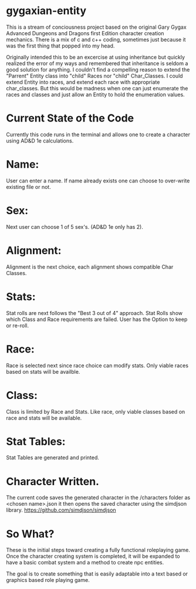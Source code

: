 # gygaxian-entity
This is a stream of conciousness project based on the original Gary Gygax Advanced Dungeons and Dragons first Edition character creation mechanics. There is a mix of c and c++ coding, sometimes just because it was the first thing that popped into my head.

Originally intended this to be an excercise at using inheritance but quickly realized the error of my ways and remembered that inheritance is seldom a good solution for anything.
I couldn't find a compelling reason to extend the "Parrent" Entity class into "child" Races nor "child" Char_Classes.  I could extend Entity into races, and extend each race with appropriate char_classes.
But this would be madness when one can just enumerate the races and classes and just allow an Entity to hold the enumeration values.

# Current State of the Code
Currently this code runs in the terminal and allows one to create a character using AD&D 1e calculations.

# Name:
User can enter a name.  If name already exists one can choose to over-write existing file or not.
# Sex:
Next user can choose 1 of 5 sex's.  (AD&D 1e only has 2).
# Alignment:
Alignment is the next choice, each alignment shows compatible Char Classes.
# Stats:
Stat rolls are next follows the "Best 3 out of 4" approach.  Stat Rolls show which Class and Race requirements are failed. User has the Option to keep or re-roll.
# Race:
Race is selected next since race choice can modify stats. Only viable races based on stats will be availble.
# Class:
Class is limited by Race and Stats. Like race, only viable classes based on race and stats will be available.
# Stat Tables:
Stat Tables are generated and printed.

# Character Written.
The current code saves the generated character in the /characters folder as \<chosen name\>.json
it then opens the saved character using the simdjson library. https://github.com/simdjson/simdjson

# So What?
These is the initial steps toward creating a fully functional roleplaying game.
Once the character creating system is completed, it will be expanded to have a basic combat system and a method to create npc entities.

The goal is to create something that is easily adaptable into a text based or graphics based role playing game.
